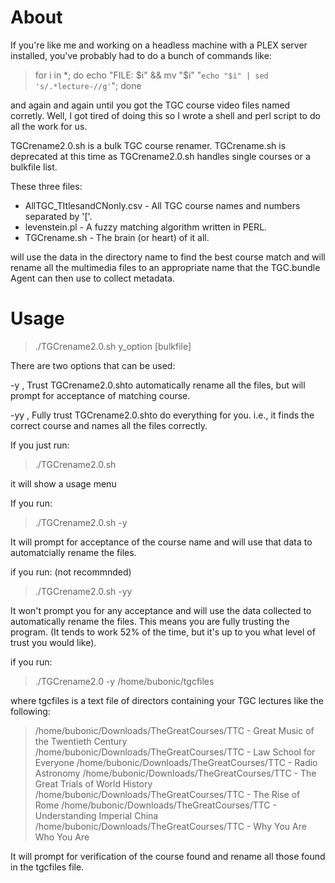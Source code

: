 # About

If you're like me and working on a headless machine with a PLEX server installed, you've probably had to do a bunch
of commands like:

> for i in *; do echo "FILE: $i" && mv "$i" "`echo "$i" | sed 's/.*lecture-//g'`"; done

and again and again until you got the TGC course video files named corretly. Well, I got tired of doing this so I 
wrote a shell and perl script to do all the work for us.

TGCrename2.0.sh is a bulk TGC course renamer. TGCrename.sh is deprecated at this time as TGCrename2.0.sh handles single courses or a bulkfile list. 

These three files:

* AllTGC_TItlesandCNonly.csv - All TGC course names and numbers separated by '['.
* levenstein.pl - A fuzzy matching algorithm written in PERL.
* TGCrename.sh - The brain (or heart) of it all.

will use the data in the directory name to find the best course match and will rename all the multimedia files
to an appropriate name that the TGC.bundle Agent can then use to collect metadata.

# Usage

> ./TGCrename2.0.sh y_option [bulkfile]

There are two options that can be used:

-y , Trust TGCrename2.0.shto automatically rename all the files, but will prompt for acceptance of matching course.

-yy , Fully trust TGCrename2.0.shto do everything for you. i.e., it finds the correct course and names all the files correctly.

If you just run:

> ./TGCrename2.0.sh

it will show a usage menu

If you run:

> ./TGCrename2.0.sh -y

It will prompt for acceptance of the course name and will use that data to automatcially rename the files.

if you run: (not recommnded)

> ./TGCrename2.0.sh -yy

It won't prompt you for any acceptance and will use the data collected to automatically rename the files. This means you are
fully trusting the program. (It tends to work 52% of the time, but it's up to you what level of trust you would like).

if you run:

> ./TGCrename2.0 -y /home/bubonic/tgcfiles

where tgcfiles is a text file of directors containing your TGC lectures like the following:

> /home/bubonic/Downloads/TheGreatCourses/TTC - Great Music of the Twentieth Century
> /home/bubonic/Downloads/TheGreatCourses/TTC - Law School for Everyone
> /home/bubonic/Downloads/TheGreatCourses/TTC - Radio Astronomy
> /home/bubonic/Downloads/TheGreatCourses/TTC - The Great Trials of World History
> /home/bubonic/Downloads/TheGreatCourses/TTC - The Rise of Rome
> /home/bubonic/Downloads/TheGreatCourses/TTC - Understanding Imperial China
> /home/bubonic/Downloads/TheGreatCourses/TTC - Why You Are Who You Are

It will prompt for verification of the course found and rename all those found in the tgcfiles file. 


